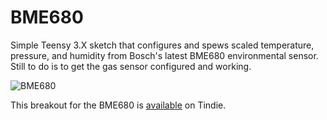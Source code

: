# BME680

Simple Teensy 3.X sketch that configures and spews scaled temperature, pressure, and humidity from Bosch's latest BME680 environmental sensor. Still to do is to get the gas sensor configured and working.

![BME680](https://cloud.githubusercontent.com/assets/6698410/17267381/0170571a-55bc-11e6-982f-62df273703f8.jpg)

This breakout for the BME680 is [available]() on Tindie.
